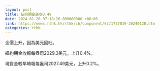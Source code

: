 ```yaml
---
layout: post
title: 紐約期金高收0.4%
date: 2024-01-20 07:18:26.000000000 +08:00
link: https://news.rthk.hk/rthk/ch/component/k2/1737019-20240120.htm
categories: rthk
---
```


金價上升，因為美元回吐。

紐約期金收報每盎司2029.3美元，上升0.4%。

現貨金較早時報每盎司2027.49美元，上升0.2%。
